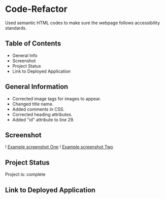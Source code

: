 # Code-Refactor
Used semantic HTML codes to make sure the webpage follows accessibility standards.

## Table of Contents
* General Info
* Screenshot
* Project Status
* Link to Deployed Application


## General Information
* Corrected image tags for images to appear.
* Changed title name.
* Added comments in CSS.
* Corrected heading attributes.
* Added "id" attribute to line 29.


## Screenshot
! [Example screenshot One](images/screenshotone.png)
! [Example screenshot Two](images/screenshot2.png)

## Project Status
Project is: complete

## Link to Deployed Application